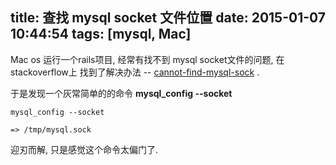 title: 查找 mysql socket 文件位置
date: 2015-01-07 10:44:54
tags: [mysql, Mac]
---

Mac os 运行一个rails项目, 经常有找不到 mysql socket文件的问题, 在stackoverflow上
找到了解决办法 -- [cannot-find-mysql-sock](http://stackoverflow.com/questions/748478/cannot-find-mysql-sock) .

于是发现一个灰常简单的的命令 **mysql_config --socket**

```
mysql_config --socket

=> /tmp/mysql.sock

```

迎刃而解, 只是感觉这个命令太偏门了.
